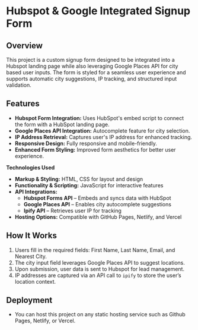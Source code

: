 # Hubspot & Google Integrated Signup Form

## Overview

This project is a custom signup form designed to be integrated into a Hubspot landing page while also leveraging Google Places API for city based user inputs. The form is styled for a seamless user experience and supports automatic city suggestions, IP tracking, and structured input validation.

## Features

- **Hubspot Form Integration:** Uses HubSpot's embed script to connect the form with a HubSpot landing page.
- **Google Places API Integration:** Autocomplete feature for city selection.
- **IP Address Retrieval:** Captures user's IP address for enhanced tracking.
- **Responsive Design:** Fully responsive and mobile-friendly.
- **Enhanced Form Styling:** Improved form aesthetics for better user experience.

**Technologies Used**  
- **Markup & Styling:** HTML, CSS for layout and design  
- **Functionality & Scripting:** JavaScript for interactive features  
- **API Integrations:**  
  - **Hubspot Forms API** – Embeds and syncs data with HubSpot  
  - **Google Places API** – Enables city autocomplete suggestions  
  - **Ipify API** – Retrieves user IP for tracking  
- **Hosting Options:** Compatible with GitHub Pages, Netlify, and Vercel  

## How It Works

1. Users fill in the required fields: First Name, Last Name, Email, and Nearest City.
2. The city input field leverages Google Places API to suggest locations.
3. Upon submission, user data is sent to Hubspot for lead management.
4. IP addresses are captured via an API call to `ipify` to store the user’s location context.

## Deployment

- You can host this project on any static hosting service such as Github Pages, Netlify, or Vercel.
